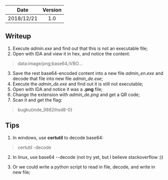 |Date|Version|
|:-:|:-:|
|2018/12/21|1.0|

## Writeup
1. Execute *admin.exe* and find out that this is not an executable file;
2. Open with IDA and view it in hex, and notice the content:
>data:image/png;base64,iVBO...

3. Save the rest base64-encoded content into a new file *admin_en.exe* and decode that file into new file *admin_de.exe*;
4. Execute the *admin_de.exe* and find out it is still not executable;
5. Open with IDA and notice it was a **.png** file;
6. Change the extension with *admin_de.png* and get a QR code;
7. Scan it and get the flag: 
>bugku{inde_9882ihsd8-0}

## Tips
1. In windows, use **certutil** to decode base64:
> certutil -decode <ENCODED-FILE> <DECODED-FILE>

2. In linux, use base64 --decode (not try yet, but I believe stackoverflow :))

3. Or we could write a python script to read in file, decode, and write in new file;